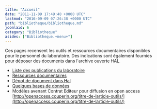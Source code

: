 ```yaml
---
title: "Accueil"
date: "2011-11-09 17:49:40 +0000 UTC"
lastmod: "2016-09-09 07:26:38 +0000 UTC"
path: "bibliotheque/bibliotheque.md"
joomlaid: 6
category: "Bibliotheque"
asides: ["Bibliotheque.+menu+"]
---
```

Ces pages recensent les outils et ressources documentaires disponibles pour le personnel du laboratoire. Des indications sont également fournies pour déposer des documents dans l'archive ouverte HAL.

*   [Liste des publications du laboratoire](http://hal.in2p3.fr/SUBATECH/fr/)
*   [](http://hal.in2p3.fr/SUBATECH/fr/)[Ressources documentaires](index.php?option=com_content&view=article&id=83)
*   [](index.php?option=com_content&view=article&id=83)[Dépot de document dans Hal](index.php?option=com_content&view=article&id=174)
*   [Quelques bases de données](index.php?option=com_content&view=article&id=224:bases-de-donnees&catid=35:actualites)
*   Modèles avenant Contrat Editeur pour diffusion en open access [http://openaccess.couperin.org/titre-de-larticle-outils/](http://openaccess.couperin.org/titre-de-larticle-outils/)
